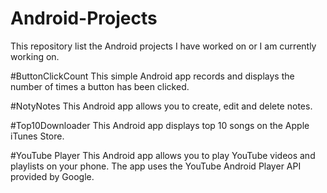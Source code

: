 # Android-Projects
This repository list the Android projects I have worked on or I am currently working on.

#ButtonClickCount
This simple Android app records and displays the number of times a button has been clicked.

#NotyNotes
This Android app allows you to create, edit and delete notes.

#Top10Downloader
This Android app displays top 10 songs on the Apple iTunes Store.

#YouTube Player
This Android app allows you to play YouTube videos and playlists on your phone. The app uses the YouTube Android Player API provided by Google.
